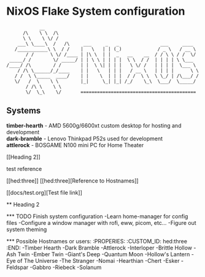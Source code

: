 # NixOS Flake System configuration

                __    
          /\    \ \  /\
          \ \    \ \/ /
        ___\ \____\  /   /\     ___     _   _               ___     ____
       /___________\ \  / /    |   \   | | (_)             / _ \   / __ \
           / /      \ \/ /____ | |\ \  | |  _   __    __  / / \ \ / /  \/
     _____/ /        \/ _____/ | | \ \ | | | |  \ \  / /  | | | | \ \___
    /____/ /\        / /       | |  \ \| | | |   \ \/ /   | | | |  \___ \
        / /\ \______/_/____    | |   \   | | |   / __ \   | | | |      \ \
       / /  \ \_____  ____/    | |    \  | | |  / /  \ \  \ \_/ | /\___/ /
       \/   /  \    \ \        |_|     \_| |_| /_/    \_\  \___/  \_____/
           / /\ \    \ \
           \/  \_\    \/       ==========================================

## Systems

**timber-hearth** - AMD 5600g/6600xt custom desktop for hosting and development\
**dark-bramble** - Lenovo Thinkpad P52s used for development\
**attlerock** - BOSGAME N100 mini PC for Home Theater

[[Heading 2]]

test reference

[[hed:three]]
[[hed:three][Reference to Hostnames]]

[[docs/test.org][Test file link]]

** Heading 2

*** TODO Finish system configuration
-Learn home-manager for config files
-Configure a window manager with rofi, eww, picom, etc...
-Figure out system theming

*** Possible Hostnames or users:
:PROPERIES:
:CUSTOM_ID: hed:three
:END:
-Timber Hearth
-Dark Bramble
-Attlerock
-Interloper
-Brittle Hollow
-Ash Twin
-Ember Twin
-Giant's Deep
-Quantum Moon
-Hollow's Lantern
-Eye of The Universe
-The Stranger
-Nomai
-Hearthian
-Chert
-Esker
-Feldspar
-Gabbro
-Riebeck
-Solanum